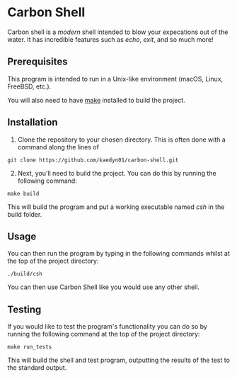 # Carbon Shell 
Carbon shell is a *modern* shell intended to blow your expecations out of the water.
It has incredible features such as *echo*, *exit*, and so much more!

## Prerequisites 

This program is intended to run in a Unix-like environment (macOS, Linux, FreeBSD, etc.).

You will also need to have [make](https://www.gnu.org/software/make/) installed to build the 
project. 

## Installation

1. Clone the repository to your chosen directory. This is often done with a command along the 
lines of
```
git clone https://github.com/kaedyn01/carbon-shell.git
```

2. Next, you'll need to build the project. You can do this by running the following command:
```
make build 
```
This will build the program and put a working executable named *csh* in the build folder.

## Usage 

You can then run the program by typing in the following commands whilst at the top of the project
directory:
```
./build/csh
```

You can then use Carbon Shell like you would use any other shell. 

## Testing 

If you would like to test the program's functionality you can do so by running the following
command at the top of the project directory:
```
make run_tests
```
This will build the shell and test program, outputting the results of the test to the standard
output.

